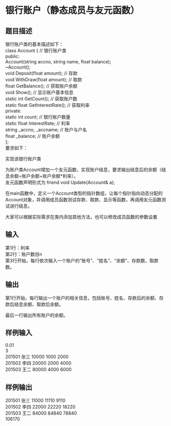 # 银行账户（静态成员与友元函数）  
  
## 题目描述  
银行账户类的基本描述如下：  
class Account { // 银行账户类  
public:  
Account(string accno, string name, float balance);  
~Account();  
void Deposit(float amount); // 存款  
void WithDraw(float amount); // 取款  
float GetBalance(); // 获取账户余额  
void Show(); // 显示账户基本信息  
static int GetCount(); // 获取账户数  
static float GetInterestRate(); // 获取利率  
private:  
static int count; // 银行账户数量  
static float InterestRate; // 利率  
string _accno, _accname; // 账户与户名  
float _balance; // 账户余额  
};  
要求如下：  
  
实现该银行账户类  
  
为账户类Account增加一个友元函数，实现账户结息，要求输出结息后的余额（结息余额=账户余额+账户余额*利率）。  
友元函数声明形式为 friend void Update(Account& a);  
  
在main函数中，定义一个Account类型的指针数组，让每个指针指向动态分配的Account对象，并调用成员函数测试存款、取款、显示等函数，再调用友元函数测试进行结息。  
  
大家可以根据实际需求在类内添加其他方法，也可以修改成员函数的参数设置  
  
## 输入  
第1行：利率  
第2行：账户数目n  
第3行开始，每行依次输入一个账户的“账号”、“姓名”、“余额”、存款数，取款数。  
  
## 输出  
第1行开始，每行输出一个账户的相关信息，包括账号、姓名、存款后的余额、存款后结息余额、取款后余额。  
  
最后一行输出所有账户的余额。  
  
## 样例输入  
0.01  
3  
201501 张三 10000 1000 2000  
201502 李四 20000 2000 4000  
201503 王二 80000 4000 6000  
## 样例输出  
201501 张三 11000 11110 9110  
201502 李四 22000 22220 18220  
201503 王二 84000 84840 78840  
106170  
  
